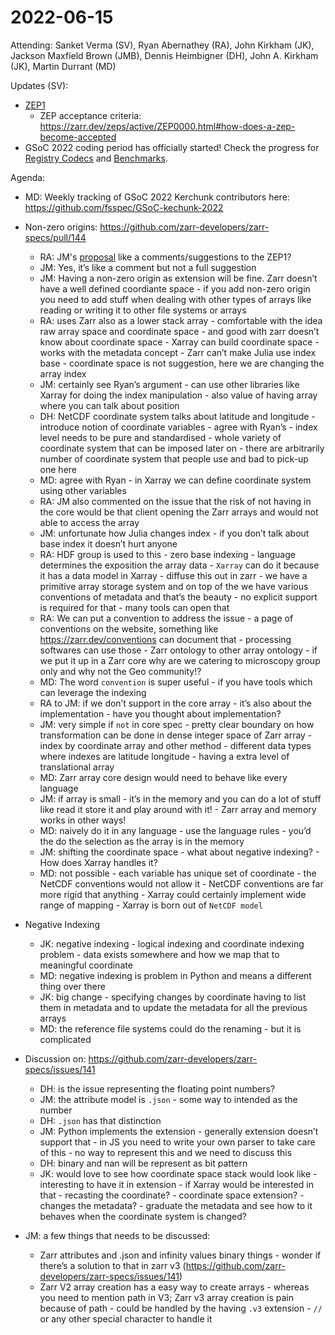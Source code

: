 # 2022-06-15

Attending: Sanket Verma (SV), Ryan Abernathey (RA), John Kirkham (JK), Jackson Maxfield Brown (JMB), Dennis Heimbigner (DH), John A. Kirkham (JK), Martin Durrant (MD)

Updates (SV):

- [ZEP1](https://github.com/alimanfoo/zeps/blob/zep-1-2022-05-03/zep-1.md)
    - ZEP acceptance criteria: https://zarr.dev/zeps/active/ZEP0000.html#how-does-a-zep-become-accepted
- GSoC 2022 coding period has officially started! Check the progress for [Registry Codecs](https://hackmd.io/@uTe8Vo8gSYeCbwHsQI2Z2Q/SypXtPRD9) and [Benchmarks](https://hackmd.io/@I9Hj1bLETn6QIva97pA3Hw/By7rlRXd5).

Agenda:

- MD: Weekly tracking of GSoC 2022 Kerchunk contributors here: https://github.com/fsspec/GSoC-kechunk-2022

- Non-zero origins: https://github.com/zarr-developers/zarr-specs/pull/144
    - RA: JM's [proposal](https://github.com/zarr-developers/zarr-specs/pull/144) like a comments/suggestions to the ZEP1?
    - JM: Yes, it’s like a comment but not a full suggestion
    - JM: Having a non-zero origin as extension will be fine. Zarr doesn’t have a well defined coordiante space - if you add non-zero origin you need to add stuff when dealing with other types of arrays like reading or writing it to other file systems or arrays
    - RA: uses Zarr also as a lower stack array - comfortable with the idea raw array space and coordinate space - and good with zarr doesn’t know about coordinate space - Xarray can build coordinate space - works with the metadata concept - Zarr can’t make Julia use index base - coordinate space is not suggestion, here we are changing the array index
    - JM: certainly see Ryan’s argument - can use other libraries like Xarray for doing the index manipulation - also value of having array where you can talk about position
    - DH: NetCDF coordinate system talks about latitude and longitude - introduce notion of coordinate variables - agree with Ryan’s - index level needs to be pure and standardised - whole variety of coordinate system that can be imposed later on - there are arbitrarily number of coordinate system that people use and bad to pick-up one here
    - MD: agree with Ryan - in Xarray we can define coordinate system using other variables
    - RA: JM also commented on the issue that the risk of not having in the core would be that client opening the Zarr arrays and would not able to access the array
    - JM: unfortunate how Julia changes index - if you don’t talk about base index it doesn’t hurt anyone 
    - RA: HDF group is used to this - zero base indexing - language determines the exposition the array data - `Xarray` can do it because it has a data model in Xarray - diffuse this out in zarr - we have a primitive array storage system and on top of the we have various conventions of metadata and that’s the beauty - no explicit support is required for that - many tools can open that
    - RA: We can put a convention to address the issue - a page of conventions on the website, something like https://zarr.dev/conventions can document that - processing softwares can use those - Zarr ontology to other array ontology - if we put it up in a Zarr core why are we catering to microscopy group only and why not the Geo community!?
    - MD: The word `convention` is super useful - if you have tools which can leverage the indexing
    - RA to JM: if we don’t support in the core array - it’s also about the implementation - have you thought about implementation?
    - JM: very simple if `not` in core spec - pretty clear boundary on how transformation can be done in dense integer space of Zarr array - index by coordinate array and other method - different data types where indexes are latitude longitude - having a extra level of translational array
    - MD: Zarr array core design would need to behave like every language
    - JM: if array is small - it’s in the memory and you can do a lot of stuff like read it store it and play around with it! - Zarr array and memory works in other ways!
    - MD: naively do it in any language - use the language rules - you’d the do the selection as the array is in the memory
    - JM: shifting the coordinate space - what about negative indexing? - How does Xarray handles it?
    - MD: not possible - each variable has unique set of coordinate - the NetCDF conventions would not allow it - NetCDF conventions are far more rigid that anything - Xarray could certainly implement wide range of mapping - Xarray is born out of `NetCDF model`

- Negative Indexing

    - JK: negative indexing - logical indexing and coordinate indexing problem - data exists somewhere and how we map that to meaningful coordinate
    - MD: negative indexing is problem in Python and means a different thing over there
    - JK: big change - specifying changes by coordinate having to list them in metadata and to update the metadata for all the previous arrays
    - MD: the reference file systems could do the renaming - but it is complicated

- Discussion on: https://github.com/zarr-developers/zarr-specs/issues/141

    - DH: is the issue representing the floating point numbers?
    - JM: the attribute model is `.json` - some way to intended as the number
    - DH: `.json` has that distinction
    - JM: Python implements the extension - generally extension doesn’t support that - in JS you need to write your own parser to take care of this - no way to represent this and we need to discuss this
    - DH: binary and nan will be represent as bit pattern
    - JK: would love to see how coordinate space stack would look like - interesting to have it in extension - if Xarray would be interested in that - recasting the coordinate? - coordinate space extension? - changes the metadata? - graduate the metadata and see how to it behaves when the coordinate system is changed?

- JM: a few things that needs to be discussed:
    - Zarr attributes and .json and infinity values binary things - wonder if there’s a solution to that in zarr v3 (https://github.com/zarr-developers/zarr-specs/issues/141)
    - Zarr V2 array creation has a easy way to create arrays - whereas you need to mention path in V3; Zarr v3 array creation is pain because of path - could be handled by the having `.v3` extension - `//` or any other special character to handle it


